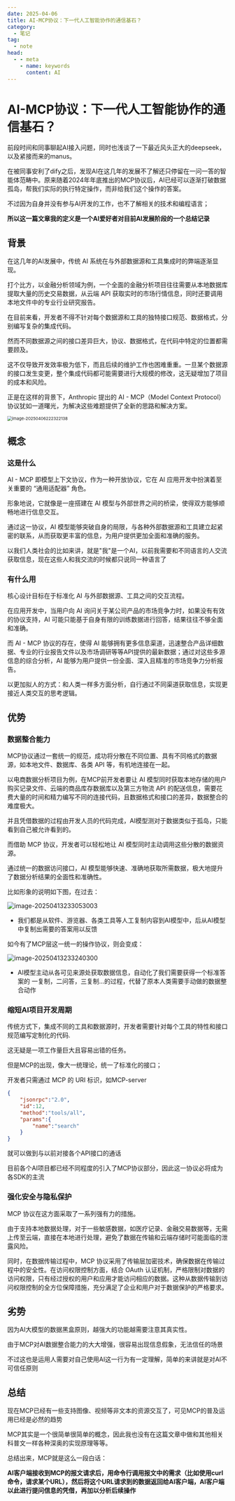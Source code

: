 ```yaml
---
date: 2025-04-06
title: AI-MCP协议：下一代人工智能协作的通信基石？
category: 
  - 笔记
tag:
  - note
head:
  - - meta
    - name: keywords
      content: AI
---
```

# AI-MCP协议：下一代人工智能协作的通信基石？

前段时间和同事聊起AI接入问题，同时也浅谈了一下最近风头正大的deepseek，以及紧接而来的manus。

在被同事安利了dify之后，发现AI在这几年的发展不了解还只停留在一问一答的智能体范畴中。原来随着2024年年底推出的MCP协议后，AI已经可以逐渐打破数据孤岛，帮我们实际的执行特定操作，而非给我们这个操作的答案。

不过因为自身并没有参与AI开发的工作，也不了解相关的技术和编程语言；

**所以这一篇文章我的定义是一个AI爱好者对目前AI发展阶段的一个总结记录**

## 背景

在这几年的AI发展中，传统 AI 系统在与外部数据源和工具集成时的弊端逐渐显现。

打个比方，以金融分析领域为例，一个全面的金融分析项目往往需要从本地数据库提取大量的历史交易数据，从云端 API 获取实时的市场行情信息，同时还要调用本地文件中的专业行业研究报告。

在目前来看，开发者不得不针对每个数据源和工具的独特接口规范、数据格式，分别编写复杂的集成代码。

然而不同数据源之间的接口差异巨大，协议、数据格式，在代码中特定的位置都需要顾及。

这不仅导致开发效率极为低下，而且后续的维护工作也困难重重。一旦某个数据源的接口发生变更，整个集成代码都可能需要进行大规模的修改，这无疑增加了项目的成本和风险。

正是在这样的背景下，Anthropic 提出的 AI - MCP（Model Context Protocol）协议犹如一道曙光，为解决这些难题提供了全新的思路和解决方案。

<img src="https://leyunone-img.oss-cn-hangzhou.aliyuncs.com/image/2025-04-06/image-20250406222322138.png" alt="image-20250406222322138" style="zoom:67%;" />

## 概念

### 这是什么

AI - MCP 即模型上下文协议，作为一种开放协议，它在 AI 应用开发中扮演着至关重要的 “通用适配器” 角色。

形象地说，它就像是一座搭建在 AI 模型与外部世界之间的桥梁，使得双方能够顺畅地进行信息交互。

通过这一协议，AI 模型能够突破自身的局限，与各种外部数据源和工具建立起紧密的联系，从而获取更丰富的信息，为用户提供更加全面和准确的服务。

以我们人类社会的比如来讲，就是"我"是一个AI，以前我需要和不同语言的人交流获取信息，现在这些人和我交流的时候都只说同一种语言了

### 有什么用

核心设计目标在于标准化 AI 与外部数据源、工具之间的交互流程。

在应用开发中，当用户向 AI 询问关于某公司产品的市场竞争力时，如果没有有效的协议支持，AI 可能只能基于自身有限的训练数据进行回答，结果往往不够全面和准确。

而 AI - MCP 协议的存在，使得 AI 能够拥有更多信息渠道，迅速整合产品详细数据、专业的行业报告文件以及市场调研等等API提供的最新数据；通过对这些多源信息的综合分析，AI 能够为用户提供一份全面、深入且精准的市场竞争力分析报告。

以更加拟人的方式：和人类一样多方面分析，自行通过不同渠道获取信息，实现更接近人类交互的思考逻辑。

## 优势

### 数据整合能力

MCP协议通过一套统一的规范，成功将分散在不同位置、具有不同格式的数据源，如本地文件、数据库、各类 API 等，有机地连接在一起。

以电商数据分析项目为例，在MCP前开发者要让 AI 模型同时获取本地存储的用户购买记录文件、云端的商品库存数据库以及第三方物流 API 的配送信息，需要花费大量的时间和精力编写不同的连接代码，且数据格式和接口的差异，数据整合的难度极大。

并且凭借数据的过程由开发人员的代码完成，AI模型测对于数据类似于孤岛，只能看到自己被允许看到的。

而借助 MCP 协议，开发者可以轻松地让 AI 模型同时主动调用这些分散的数据资源。

通过统一的数据访问接口，AI 模型能够快速、准确地获取所需数据，极大地提升了数据分析结果的全面性和准确性。

比如形象的说明如下图，在过去：

![image-20250413233053003](https://leyunone-img.oss-cn-hangzhou.aliyuncs.com/image/2025-04-13/image-20250413233053003.png)

- 我们都是从软件、游览器、各类工具等人工复制内容到AI模型中，后从AI模型中复制出需要的答案用以反馈

如今有了MCP层这一统一的操作协议，则会变成：

![image-20250413233240300](https://leyunone-img.oss-cn-hangzhou.aliyuncs.com/image/2025-04-13/image-20250413233240300.png)

- AI模型主动从各可见来源处获取数据信息，自动化了我们需要获得一个标准答案的 一复制，二问答，三复制...的过程，代替了原本人类需要手动做的数据整合动作

### 缩短AI项目开发周期

传统方式下，集成不同的工具和数据源时，开发者需要针对每个工具的特性和接口规范编写定制化的代码.

这无疑是一项工作量巨大且容易出错的任务。

但是MCP的出现，像大一统理论，统一了标准化的接口；

开发者只需通过 MCP 的 URI 标识，如MCP-server

```json
{
	"jsonrpc":"2.0",
	"id":12,
    "method":"tools/all",
    "params":{
    	"name":"search"
	}
}
```

就可以做到与以前对接各个API接口的通话

目前各个AI项目都已经不同程度的引入了MCP协议部分，因此这一协议必将成为各SDK的主流

### 强化安全与隐私保护

MCP 协议在这方面采取了一系列强有力的措施。

由于支持本地数据处理，对于一些敏感数据，如医疗记录、金融交易数据等，无需上传至云端，直接在本地进行处理，避免了数据在传输和云端存储时可能面临的泄露风险。

同时，在数据传输过程中，MCP 协议采用了传输层加密技术，确保数据在传输过程中的安全性。在访问权限控制方面，结合 OAuth 认证机制，严格限制对数据的访问权限，只有经过授权的用户和应用才能访问相应的数据。这种从数据传输到访问权限控制的全方位保障措施，充分满足了企业和用户对于数据保护的严格要求。

## 劣势

因为AI大模型的数据黑盒原则，越强大的功能越需要注意其真实性。

由于MCP对AI数据整合能力的大大增强，很容易出现信息假象，无法信任的场景

不过这也是运用人需要对自己使用AI这一行为有一定理解，简单的来讲就是对AI不可信任原则

## 总结

现在MCP已经有一些支持图像、视频等非文本的资源交互了，可见MCP的普及运用已经是必然的趋势

MCP其实是一个很简单很简单的概念，因此我也没有在这篇文章中做和其他相关科普文一样各种深奥的实现原理等等。

总结出来，MCP就是这么一段白话：

**AI客户端接收到MCP的报文请求后，用命令行调用报文中的需求（比如使用curl命令，请求某个URL），然后将这个URL请求到的数据返回给AI客户端，AI客户端以此进行提问信息的凭借，再加以分析后续操作**


